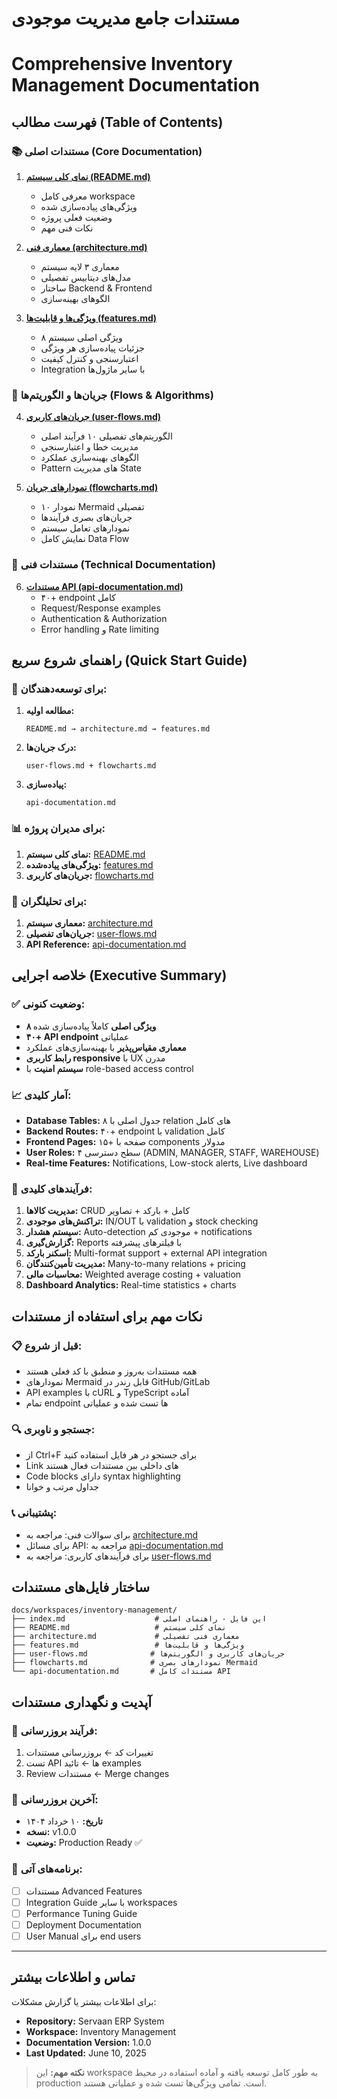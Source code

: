 # مستندات جامع مدیریت موجودی
# Comprehensive Inventory Management Documentation

## فهرست مطالب (Table of Contents)

### 📚 **مستندات اصلی (Core Documentation)**

1. **[نمای کلی سیستم (README.md)](./README.md)**
   - معرفی کامل workspace
   - ویژگی‌های پیاده‌سازی شده
   - وضعیت فعلی پروژه
   - نکات فنی مهم

2. **[معماری فنی (architecture.md)](./architecture.md)**
   - معماری ۳ لایه سیستم
   - مدل‌های دیتابیس تفصیلی
   - ساختار Backend & Frontend
   - الگوهای بهینه‌سازی

3. **[ویژگی‌ها و قابلیت‌ها (features.md)](./features.md)**
   - ۸ ویژگی اصلی سیستم
   - جزئیات پیاده‌سازی هر ویژگی
   - اعتبارسنجی و کنترل کیفیت
   - Integration با سایر ماژول‌ها

### 🔄 **جریان‌ها و الگوریتم‌ها (Flows & Algorithms)**

4. **[جریان‌های کاربری (user-flows.md)](./user-flows.md)**
   - الگوریتم‌های تفصیلی ۱۰ فرآیند اصلی
   - مدیریت خطا و اعتبارسنجی
   - الگوهای بهینه‌سازی عملکرد
   - Pattern های مدیریت State

5. **[نمودارهای جریان (flowcharts.md)](./flowcharts.md)**
   - ۱۰ نمودار Mermaid تفصیلی
   - جریان‌های بصری فرآیندها
   - نمودارهای تعامل سیستم
   - نمایش کامل Data Flow

### 🔧 **مستندات فنی (Technical Documentation)**

6. **[مستندات API (api-documentation.md)](./api-documentation.md)**
   - ۴۰+ endpoint کامل
   - Request/Response examples
   - Authentication & Authorization
   - Error handling و Rate limiting

## راهنمای شروع سریع (Quick Start Guide)

### 🚀 **برای توسعه‌دهندگان:**

1. **مطالعه اولیه:**
   ```
   README.md → architecture.md → features.md
   ```

2. **درک جریان‌ها:**
   ```
   user-flows.md + flowcharts.md
   ```

3. **پیاده‌سازی:**
   ```
   api-documentation.md
   ```

### 📊 **برای مدیران پروژه:**

1. **نمای کلی سیستم:** [README.md](./README.md)
2. **ویژگی‌های پیاده‌شده:** [features.md](./features.md)
3. **جریان‌های کاربری:** [flowcharts.md](./flowcharts.md)

### 🎯 **برای تحلیلگران:**

1. **معماری سیستم:** [architecture.md](./architecture.md)
2. **جریان‌های تفصیلی:** [user-flows.md](./user-flows.md)
3. **API Reference:** [api-documentation.md](./api-documentation.md)

## خلاصه اجرایی (Executive Summary)

### ✅ **وضعیت کنونی:**
- **۸ ویژگی اصلی** کاملاً پیاده‌سازی شده
- **۴۰+ API endpoint** عملیاتی
- **معماری مقیاس‌پذیر** با بهینه‌سازی‌های عملکرد
- **رابط کاربری responsive** با UX مدرن
- **سیستم امنیت** با role-based access control

### 📈 **آمار کلیدی:**
- **Database Tables:** ۸ جدول اصلی با relation های کامل
- **Backend Routes:** ۴۰+ endpoint با validation کامل  
- **Frontend Pages:** ۱۵+ صفحه با components مدولار
- **User Roles:** ۴ سطح دسترسی (ADMIN, MANAGER, STAFF, WAREHOUSE)
- **Real-time Features:** Notifications, Low-stock alerts, Live dashboard

### 🔄 **فرآیندهای کلیدی:**
1. **مدیریت کالاها:** CRUD کامل + بارکد + تصاویر
2. **تراکنش‌های موجودی:** IN/OUT با validation و stock checking
3. **سیستم هشدار:** Auto-detection موجودی کم + notifications
4. **گزارش‌گیری:** Reports با فیلترهای پیشرفته
5. **اسکنر بارکد:** Multi-format support + external API integration
6. **مدیریت تأمین‌کنندگان:** Many-to-many relations + pricing
7. **محاسبات مالی:** Weighted average costing + valuation
8. **Dashboard Analytics:** Real-time statistics + charts

## نکات مهم برای استفاده از مستندات

### 📋 **قبل از شروع:**
- همه مستندات به‌روز و منطبق با کد فعلی هستند
- نمودارهای Mermaid قابل رندر در GitHub/GitLab
- API examples با cURL و TypeScript آماده
- تمام endpoint ها تست شده و عملیاتی

### 🔍 **جستجو و ناوبری:**
- از Ctrl+F برای جستجو در هر فایل استفاده کنید
- Link های داخلی بین مستندات فعال هستند
- Code blocks دارای syntax highlighting
- جداول مرتب و خوانا

### 📞 **پشتیبانی:**
- برای سوالات فنی: مراجعه به [architecture.md](./architecture.md)
- برای مسائل API: مراجعه به [api-documentation.md](./api-documentation.md)
- برای فرآیندهای کاربری: مراجعه به [user-flows.md](./user-flows.md)

## ساختار فایل‌های مستندات

```
docs/workspaces/inventory-management/
├── index.md                    # این فایل - راهنمای اصلی
├── README.md                   # نمای کلی سیستم
├── architecture.md             # معماری فنی تفصیلی  
├── features.md                 # ویژگی‌ها و قابلیت‌ها
├── user-flows.md              # جریان‌های کاربری و الگوریتم‌ها
├── flowcharts.md              # نمودارهای بصری Mermaid
└── api-documentation.md       # مستندات کامل API
```

## آپدیت و نگهداری مستندات

### 🔄 **فرآیند بروزرسانی:**
1. تغییرات کد ← بروزرسانی مستندات
2. تست API ها ← تائید examples 
3. Review مستندات ← Merge changes

### 📅 **آخرین بروزرسانی:**
- **تاریخ:** ۱۰ خرداد ۱۴۰۴
- **نسخه:** v1.0.0
- **وضعیت:** Production Ready ✅

### 🎯 **برنامه‌های آتی:**
- [ ] مستندات Advanced Features
- [ ] Integration Guide با سایر workspaces  
- [ ] Performance Tuning Guide
- [ ] Deployment Documentation
- [ ] User Manual برای end users

---

## تماس و اطلاعات بیشتر

برای اطلاعات بیشتر یا گزارش مشکلات:
- **Repository:** Servaan ERP System
- **Workspace:** Inventory Management
- **Documentation Version:** 1.0.0
- **Last Updated:** June 10, 2025

> **نکته مهم:** این workspace به طور کامل توسعه یافته و آماده استفاده در محیط production است. تمامی ویژگی‌ها تست شده و عملیاتی هستند. 